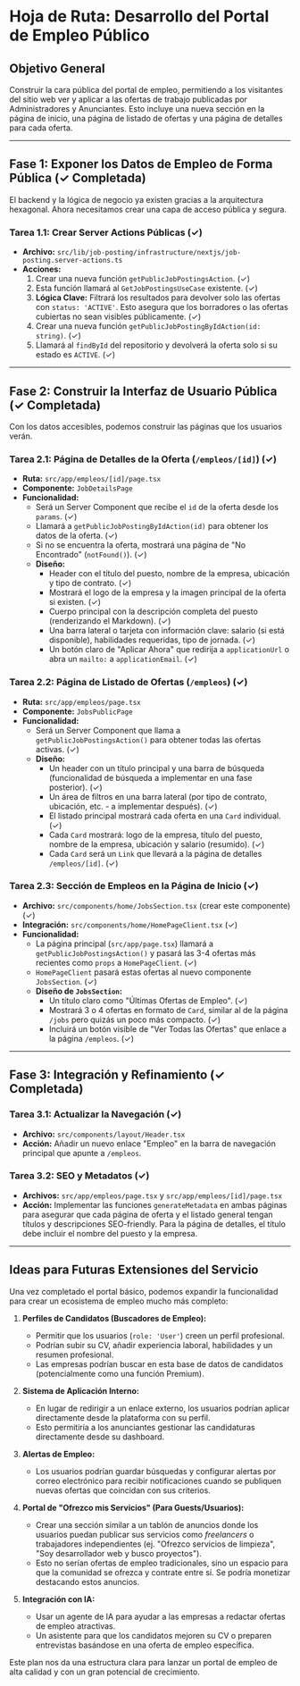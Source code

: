 
# Hoja de Ruta: Desarrollo del Portal de Empleo Público

## Objetivo General

Construir la cara pública del portal de empleo, permitiendo a los visitantes del sitio web ver y aplicar a las ofertas de trabajo publicadas por Administradores y Anunciantes. Esto incluye una nueva sección en la página de inicio, una página de listado de ofertas y una página de detalles para cada oferta.

---

## Fase 1: Exponer los Datos de Empleo de Forma Pública (✓ Completada)

El backend y la lógica de negocio ya existen gracias a la arquitectura hexagonal. Ahora necesitamos crear una capa de acceso pública y segura.

### Tarea 1.1: Crear Server Actions Públicas (✓)

*   **Archivo:** `src/lib/job-posting/infrastructure/nextjs/job-posting.server-actions.ts`
*   **Acciones:**
    1.  Crear una nueva función `getPublicJobPostingsAction`. (✓)
    2.  Esta función llamará al `GetJobPostingsUseCase` existente. (✓)
    3.  **Lógica Clave:** Filtrará los resultados para devolver solo las ofertas con `status: 'ACTIVE'`. Esto asegura que los borradores o las ofertas cubiertas no sean visibles públicamente. (✓)
    4.  Crear una nueva función `getPublicJobPostingByIdAction(id: string)`. (✓)
    5.  Llamará al `findById` del repositorio y devolverá la oferta solo si su estado es `ACTIVE`. (✓)

---

## Fase 2: Construir la Interfaz de Usuario Pública (✓ Completada)

Con los datos accesibles, podemos construir las páginas que los usuarios verán.

### Tarea 2.1: Página de Detalles de la Oferta (`/empleos/[id]`) (✓)

*   **Ruta:** `src/app/empleos/[id]/page.tsx`
*   **Componente:** `JobDetailsPage`
*   **Funcionalidad:**
    *   Será un Server Component que recibe el `id` de la oferta desde los `params`. (✓)
    *   Llamará a `getPublicJobPostingByIdAction(id)` para obtener los datos de la oferta. (✓)
    *   Si no se encuentra la oferta, mostrará una página de "No Encontrado" (`notFound()`). (✓)
    *   **Diseño:**
        *   Header con el título del puesto, nombre de la empresa, ubicación y tipo de contrato. (✓)
        *   Mostrará el logo de la empresa y la imagen principal de la oferta si existen. (✓)
        *   Cuerpo principal con la descripción completa del puesto (renderizando el Markdown). (✓)
        *   Una barra lateral o tarjeta con información clave: salario (si está disponible), habilidades requeridas, tipo de jornada. (✓)
        *   Un botón claro de "Aplicar Ahora" que redirija a `applicationUrl` o abra un `mailto:` a `applicationEmail`. (✓)

### Tarea 2.2: Página de Listado de Ofertas (`/empleos`) (✓)

*   **Ruta:** `src/app/empleos/page.tsx`
*   **Componente:** `JobsPublicPage`
*   **Funcionalidad:**
    *   Será un Server Component que llama a `getPublicJobPostingsAction()` para obtener todas las ofertas activas. (✓)
    *   **Diseño:**
        *   Un header con un título principal y una barra de búsqueda (funcionalidad de búsqueda a implementar en una fase posterior). (✓)
        *   Un área de filtros en una barra lateral (por tipo de contrato, ubicación, etc. - a implementar después). (✓)
        *   El listado principal mostrará cada oferta en una `Card` individual. (✓)
        *   Cada `Card` mostrará: logo de la empresa, título del puesto, nombre de la empresa, ubicación y salario (resumido). (✓)
        *   Cada `Card` será un `Link` que llevará a la página de detalles `/empleos/[id]`. (✓)

### Tarea 2.3: Sección de Empleos en la Página de Inicio (✓)

*   **Archivo:** `src/components/home/JobsSection.tsx` (crear este componente) (✓)
*   **Integración:** `src/components/home/HomePageClient.tsx` (✓)
*   **Funcionalidad:**
    *   La página principal (`src/app/page.tsx`) llamará a `getPublicJobPostingsAction()` y pasará las 3-4 ofertas más recientes como `props` a `HomePageClient`. (✓)
    *   `HomePageClient` pasará estas ofertas al nuevo componente `JobsSection`. (✓)
    *   **Diseño de `JobsSection`:**
        *   Un título claro como "Últimas Ofertas de Empleo". (✓)
        *   Mostrará 3 o 4 ofertas en formato de `Card`, similar al de la página `/jobs` pero quizás un poco más compacto. (✓)
        *   Incluirá un botón visible de "Ver Todas las Ofertas" que enlace a la página `/empleos`. (✓)

---

## Fase 3: Integración y Refinamiento (✓ Completada)

### Tarea 3.1: Actualizar la Navegación (✓)

*   **Archivo:** `src/components/layout/Header.tsx`
*   **Acción:** Añadir un nuevo enlace "Empleo" en la barra de navegación principal que apunte a `/empleos`.

### Tarea 3.2: SEO y Metadatos (✓)

*   **Archivos:** `src/app/empleos/page.tsx` y `src/app/empleos/[id]/page.tsx`
*   **Acción:** Implementar las funciones `generateMetadata` en ambas páginas para asegurar que cada página de oferta y el listado general tengan títulos y descripciones SEO-friendly. Para la página de detalles, el título debe incluir el nombre del puesto y la empresa.

---

## Ideas para Futuras Extensiones del Servicio

Una vez completado el portal básico, podemos expandir la funcionalidad para crear un ecosistema de empleo mucho más completo:

1.  **Perfiles de Candidatos (Buscadores de Empleo):**
    *   Permitir que los usuarios (`role: 'User'`) creen un perfil profesional.
    *   Podrían subir su CV, añadir experiencia laboral, habilidades y un resumen profesional.
    *   Las empresas podrían buscar en esta base de datos de candidatos (potencialmente como una función Premium).

2.  **Sistema de Aplicación Interno:**
    *   En lugar de redirigir a un enlace externo, los usuarios podrían aplicar directamente desde la plataforma con su perfil.
    *   Esto permitiría a los anunciantes gestionar las candidaturas directamente desde su dashboard.

3.  **Alertas de Empleo:**
    *   Los usuarios podrían guardar búsquedas y configurar alertas por correo electrónico para recibir notificaciones cuando se publiquen nuevas ofertas que coincidan con sus criterios.

4.  **Portal de "Ofrezco mis Servicios" (Para Guests/Usuarios):**
    *   Crear una sección similar a un tablón de anuncios donde los usuarios puedan publicar sus servicios como *freelancers* o trabajadores independientes (ej. "Ofrezco servicios de limpieza", "Soy desarrollador web y busco proyectos").
    *   Esto no serían ofertas de empleo tradicionales, sino un espacio para que la comunidad se ofrezca y contrate entre sí. Se podría monetizar destacando estos anuncios.

5.  **Integración con IA:**
    *   Usar un agente de IA para ayudar a las empresas a redactar ofertas de empleo atractivas.
    *   Un asistente para que los candidatos mejoren su CV o preparen entrevistas basándose en una oferta de empleo específica.

Este plan nos da una estructura clara para lanzar un portal de empleo de alta calidad y con un gran potencial de crecimiento.
